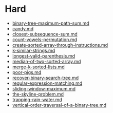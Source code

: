 Hard
====

- [binary-tree-maximum-path-sum.md](Hard/binary-tree-maximum-path-sum.md)
- [candy.md](Hard/candy.md)
- [closest-subsequence-sum.md](Hard/closest-subsequence-sum.md)
- [count-vowels-permutation.md](Hard/count-vowels-permutation.md)
- [create-sorted-array-through-instructions.md](Hard/create-sorted-array-through-instructions.md)
- [k-similar-strings.md](Hard/k-similar-strings.md)
- [longest-valid-parenthesis.md](Hard/longest-valid-parenthesis.md)
- [median-of-two-sorted-array.md](Hard/median-of-two-sorted-array.md)
- [merge-k-sorted-lists.md](Hard/merge-k-sorted-lists.md)
- [poor-pigs.md](Hard/poor-pigs.md)
- [recover-binary-search-tree.md](Hard/recover-binary-search-tree.md)
- [regular-expression-matching.md](Hard/regular-expression-matching.md)
- [sliding-window-maximum.md](Hard/sliding-window-maximum.md)
- [the-skyline-problem.md](Hard/the-skyline-problem.md)
- [trapping-rain-water.md](Hard/trapping-rain-water.md)
- [vertical-order-traversal-of-a-binary-tree.md](Hard/vertical-order-traversal-of-a-binary-tree.md)
